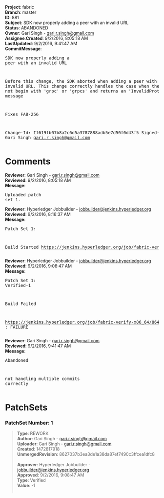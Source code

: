<strong>Project</strong>: fabric</br><strong>Branch</strong>: master<br><strong>ID</strong>: 881<br><strong>Subject</strong>: SDK now properly adding a peer with an invalid URL<br><strong>Status</strong>: ABANDONED<br><strong>Owner</strong>: Gari Singh - gari.r.singh@gmail.com<br><strong>Assignee</strong>:<strong>Created</strong>: 9/2/2016, 8:05:18 AM<br><strong>LastUpdated</strong>: 9/2/2016, 9:41:47 AM<br><strong>CommitMessage</strong>:<br><pre>SDK now properly adding a peer with an invalid URL

Before this change, the SDK aborted when adding a peer with
an invalid URL.  This change correctly handles the case when the URL
does not begin with 'grpc' or 'grpcs' and returns an 'InvalidProtocol'
error message

Fixes FAB-256

Change-Id: If619fb07b8a2c6d5a3787888adb5e7d50f0d43f5
Signed-off-by: Gari Singh <gari.r.singh@gmail.com>
</pre><h1>Comments</h1><strong>Reviewer</strong>: Gari Singh - gari.r.singh@gmail.com<br><strong>Reviewed</strong>: 9/2/2016, 8:05:18 AM<br><strong>Message</strong>: <pre>Uploaded patch set 1.</pre><strong>Reviewer</strong>: Hyperledger Jobbuilder - jobbuilder@jenkins.hyperledger.org<br><strong>Reviewed</strong>: 9/2/2016, 8:16:37 AM<br><strong>Message</strong>: <pre>Patch Set 1:

Build Started https://jenkins.hyperledger.org/job/fabric-verify-x86_64/864/</pre><strong>Reviewer</strong>: Hyperledger Jobbuilder - jobbuilder@jenkins.hyperledger.org<br><strong>Reviewed</strong>: 9/2/2016, 9:08:47 AM<br><strong>Message</strong>: <pre>Patch Set 1: Verified-1

Build Failed 

https://jenkins.hyperledger.org/job/fabric-verify-x86_64/864/ : FAILURE</pre><strong>Reviewer</strong>: Gari Singh - gari.r.singh@gmail.com<br><strong>Reviewed</strong>: 9/2/2016, 9:41:47 AM<br><strong>Message</strong>: <pre>Abandoned

not handling multiple commits correctly</pre><h1>PatchSets</h1><h3>PatchSet Number: 1</h3><blockquote><strong>Type</strong>: REWORK<br><strong>Author</strong>: Gari Singh - gari.r.singh@gmail.com<br><strong>Uploader</strong>: Gari Singh - gari.r.singh@gmail.com<br><strong>Created</strong>: 1472817918<br><strong>UnmergedRevision</strong>: 8627037b3ea3de1a38da87ef7490c3ffcea1dfc8<br><br><strong>Approver</strong>: Hyperledger Jobbuilder - jobbuilder@jenkins.hyperledger.org<br><strong>Approved</strong>: 9/2/2016, 9:08:47 AM<br><strong>Type</strong>: Verified<br><strong>Value</strong>: -1<br><br></blockquote>